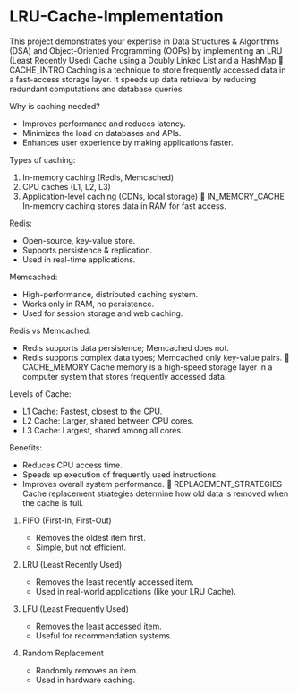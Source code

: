 # LRU-Cache-Implementation
This project demonstrates your expertise in Data Structures &amp; Algorithms (DSA) and Object-Oriented Programming (OOPs) by implementing an LRU (Least Recently Used) Cache using a Doubly Linked List and a HashMap
📜 CACHE_INTRO
Caching is a technique to store frequently accessed data in a fast-access storage layer.
It speeds up data retrieval by reducing redundant computations and database queries.

Why is caching needed?
- Improves performance and reduces latency.
- Minimizes the load on databases and APIs.
- Enhances user experience by making applications faster.

Types of caching:
1. In-memory caching (Redis, Memcached)
2. CPU caches (L1, L2, L3)
3. Application-level caching (CDNs, local storage)
📜 IN_MEMORY_CACHE
In-memory caching stores data in RAM for fast access.

Redis:
- Open-source, key-value store.
- Supports persistence & replication.
- Used in real-time applications.

Memcached:
- High-performance, distributed caching system.
- Works only in RAM, no persistence.
- Used for session storage and web caching.

Redis vs Memcached:
- Redis supports data persistence; Memcached does not.
- Redis supports complex data types; Memcached only key-value pairs.
📜 CACHE_MEMORY
Cache memory is a high-speed storage layer in a computer system that stores frequently accessed data.

Levels of Cache:
- L1 Cache: Fastest, closest to the CPU.
- L2 Cache: Larger, shared between CPU cores.
- L3 Cache: Largest, shared among all cores.

Benefits:
- Reduces CPU access time.
- Speeds up execution of frequently used instructions.
- Improves overall system performance.
📜 REPLACEMENT_STRATEGIES
Cache replacement strategies determine how old data is removed when the cache is full.

1. FIFO (First-In, First-Out)
   - Removes the oldest item first.
   - Simple, but not efficient.

2. LRU (Least Recently Used)
   - Removes the least recently accessed item.
   - Used in real-world applications (like your LRU Cache).

3. LFU (Least Frequently Used)
   - Removes the least accessed item.
   - Useful for recommendation systems.

4. Random Replacement
   - Randomly removes an item.
   - Used in hardware caching.
